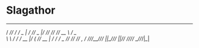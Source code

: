# Slagathor
   ____ __    ___   _____ ___  _____  __ __ ____   ___ 
  / __// /   / _ | / ___// _ |/_  __// // // __ \ / _ \
 _\ \ / /__ / __ |/ (_ // __ | / /  / _  // /_/ // , _/
/___//____//_/ |_|\___//_/ |_|/_/  /_//_/ \____//_/|_| 
